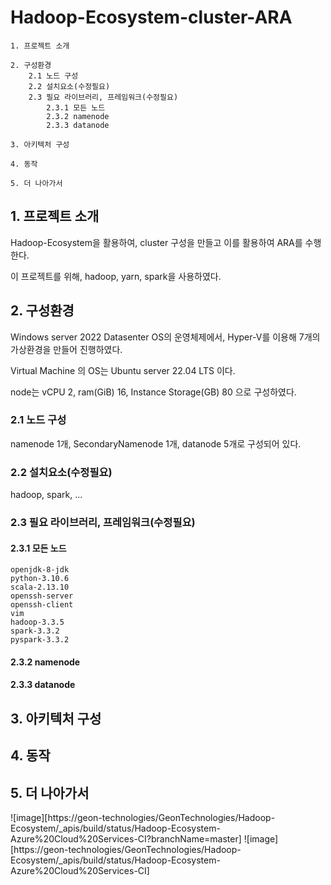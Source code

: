 Hadoop-Ecosystem-cluster-ARA
=============

```
1. 프로젝트 소개

2. 구성환경
    2.1 노드 구성
    2.2 설치요소(수정필요)
    2.3 필요 라이브러리, 프레임워크(수정필요)
        2.3.1 모든 노드
        2.3.2 namenode
        2.3.3 datanode

3. 아키텍처 구성

4. 동작

5. 더 나아가서
```

## 1. 프로젝트 소개

Hadoop-Ecosystem을 활용하여, cluster 구성을 만들고 이를 활용하여 ARA를 수행한다. 

이 프로젝트를 위해, hadoop, yarn, spark을 사용하였다.

## 2. 구성환경

Windows server 2022 Datasenter OS의 운영체제에서, Hyper-V를 이용해 7개의 가상환경을 만들어 진행하였다.

Virtual Machine 의 OS는 Ubuntu server 22.04 LTS 이다.

node는 vCPU 2, ram(GiB) 16, Instance Storage(GB) 80 으로 구성하였다. 
### 2.1 노드 구성

namenode 1개, SecondaryNamenode 1개, datanode 5개로 구성되어 있다.
### 2.2 설치요소(수정필요)

hadoop, spark, ...
### 2.3 필요 라이브러리, 프레임워크(수정필요)

#### 2.3.1 모든 노드

```
openjdk-8-jdk
python-3.10.6
scala-2.13.10
openssh-server
openssh-client
vim
hadoop-3.3.5
spark-3.3.2
pyspark-3.3.2
``` 
#### 2.3.2 namenode

#### 2.3.3 datanode

## 3. 아키텍처 구성

## 4. 동작

## 5. 더 나아가서
![image][https://geon-technologies/GeonTechnologies/Hadoop-Ecosystem/_apis/build/status/Hadoop-Ecosystem-Azure%20Cloud%20Services-CI?branchName=master]
![image][https://geon-technologies/GeonTechnologies/Hadoop-Ecosystem/_apis/build/status/Hadoop-Ecosystem-Azure%20Cloud%20Services-CI]

